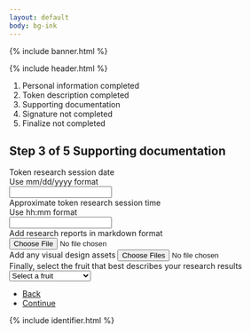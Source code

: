 ```yaml
---
layout: default
body: bg-ink
---
```


{% include banner.html %}

<section class="grid-container padding-bottom-6">
  {% include header.html %}

  <div class="usa-step-indicator usa-step-indicator--counters" aria-label="progress">
    <ol class="usa-step-indicator__segments">
      <li class="usa-step-indicator__segment usa-step-indicator__segment--complete">
        <span class="usa-step-indicator__segment-label">Personal information <span class="usa-sr-only">completed</span></span>
      </li>
      <li class="usa-step-indicator__segment usa-step-indicator__segment--complete">
        <span class="usa-step-indicator__segment-label">Token description <span class="usa-sr-only">completed</span></span>
      </li>
      <li class="usa-step-indicator__segment usa-step-indicator__segment--current" aria-current="true">
        <span class="usa-step-indicator__segment-label">Supporting documentation</span>
      </li>
      <li class="usa-step-indicator__segment">
        <span class="usa-step-indicator__segment-label">Signature <span class="usa-sr-only">not completed</span></span>
      </li>
      <li class="usa-step-indicator__segment">
        <span class="usa-step-indicator__segment-label">Finalize <span class="usa-sr-only">not completed</span></span>
      </li>
      <!--
      <li class="usa-step-indicator__segment">
        <span class="usa-step-indicator__segment-label">Review and submit <span class="usa-sr-only">not completed</span></span>
      </li>
      <li class="usa-step-indicator__segment">
        <span class="usa-step-indicator__segment-label">Feedback <span class="usa-sr-only">not completed</span></span>
      </li>
      -->
    </ol>
    <div class="usa-step-indicator__header">
      <h2 class="usa-step-indicator__heading">
        <span class="usa-step-indicator__heading-counter">
          <span class="usa-sr-only">Step</span>
          <span class="usa-step-indicator__current-step">3</span>
          <span class="usa-step-indicator__total-steps">of 5</span>
        </span>
        <span class="usa-step-indicator__heading-text">Supporting documentation</span>
      </h2>
    </div>
  </div>

  <div class="padding-x-3 padding-y-5 bg-secondary-lightest radius-lg maxw-tablet">
    <form class="usa-form maxw-none">
      <div class="usa-form-group maxw-mobile">
        <label class="usa-label margin-top-0" id="appointment-date-label" for="appointment-date">Token research session date</label>
        <div class="usa-hint" id="appointment-date-hint">Use mm/dd/yyyy format</div>
        <div class="usa-date-picker">
          <input
            class="usa-input"
            id="appointment-date"
            name="appointment-date"
            type="text"
            aria-describedby="appointment-date-label appointment-date-hint">
        </div>
      </div>
      <div class="usa-form-group">
        <label class="usa-label" id="appointment-time-label" for="appointment-time">Approximate token research session time</label>
        <div class="usa-hint" id="appointment-time-hint">Use hh:mm format</div>
        <div class="usa-time-picker" data-step="60">
          <input class="usa-input" id="appointment-time" name="appointment-time" type="text" aria-describedby="appointment-time-label appointment-time-hint">
        </div>
      </div>
      <div class="usa-form-group">
        <label class="usa-label" for="file-input-rr">Add research reports in markdown format</label>
        <input id="file-input-rr"
          class="usa-file-input"
          type="file"
          name="file-input-rr"
          />
      </div>
      <div class="usa-form-group">
        <label class="usa-label" for="file-input-visual">Add any visual design assets</label>
        <input id="file-input-visual"
          class="usa-file-input"
          type="file"
          name="file-input-visual"
          multiple
          />
      </div>
      <label class="usa-label" for="fruit">Finally, select the fruit that best describes your research results</label>
      <div class="usa-combo-box">
        <select
          class="usa-select"
          name="fruit"
          id="fruit">
          <option value>Select a fruit</option>
          <option value="apple">Apple</option>
          <option value="apricot">Apricot</option>
          <option value="avocado">Avocado</option>
          <option value="banana">Banana</option>
          <option value="blackberry">Blackberry</option>
          <option value="blood orange">Blood orange</option>
          <option value="blueberry">Blueberry</option>
          <option value="boysenberry">Boysenberry</option>
          <option value="breadfruit">Breadfruit</option>
          <option value="buddhas hand citron">Buddha's hand citron</option>
          <option value="cantaloupe">Cantaloupe</option>
          <option value="clementine">Clementine</option>
          <option value="crab apple">Crab apple</option>
          <option value="currant">Currant</option>
          <option value="cherry">Cherry</option>
          <option value="custard apple">Custard apple</option>
          <option value="coconut">Coconut</option>
          <option value="cranberry">Cranberry</option>
          <option value="date">Date</option>
          <option value="dragonfruit">Dragonfruit</option>
          <option value="durian">Durian</option>
          <option value="elderberry">Elderberry</option>
          <option value="fig">Fig</option>
          <option value="gooseberry">Gooseberry</option>
          <option value="grape">Grape</option>
          <option value="grapefruit">Grapefruit</option>
          <option value="guava">Guava</option>
          <option value="honeydew melon">Honeydew melon</option>
          <option value="jackfruit">Jackfruit</option>
          <option value="kiwifruit">Kiwifruit</option>
          <option value="kumquat">Kumquat</option>
          <option value="lemon">Lemon</option>
          <option value="lime">Lime</option>
          <option value="lychee">Lychee</option>
          <option value="mandarine">Mandarine</option>
          <option value="mango">Mango</option>
          <option value="mangosteen">Mangosteen</option>
          <option value="marionberry">Marionberry</option>
          <option value="nectarine">Nectarine</option>
          <option value="orange">Orange</option>
          <option value="papaya">Papaya</option>
          <option value="passionfruit">Passionfruit</option>
          <option value="peach">Peach</option>
          <option value="pear">Pear</option>
          <option value="persimmon">Persimmon</option>
          <option value="plantain">Plantain</option>
          <option value="plum">Plum</option>
          <option value="pineapple">Pineapple</option>
          <option value="pluot">Pluot</option>
          <option value="pomegranate">Pomegranate</option>
          <option value="pomelo">Pomelo</option>
          <option value="quince">Quince</option>
          <option value="raspberry">Raspberry</option>
          <option value="rambutan">Rambutan</option>
          <option value="soursop">Soursop</option>
          <option value="starfruit">Starfruit</option>
          <option value="strawberry">Strawberry</option>
          <option value="tamarind">Tamarind</option>
          <option value="tangelo">Tangelo</option>
          <option value="tangerine">Tangerine</option>
          <option value="ugli fruit">Ugli fruit</option>
          <option value="watermelon">Watermelon</option>
          <option value="white currant">White currant</option>
          <option value="yuzu">Yuzu</option>
        </select>
      </div>
    </form>
  </div>

  <ul class="usa-button-group margin-top-3">
    <li class="usa-button-group__item">
      <a href="{{ site.baseurl }}" class="usa-button usa-button--inverse usa-button--outline">Back</a>
    </li>
    <li class="usa-button-group__item">
      <a href="{{ site.baseurl }}/signature.html" class="usa-button ">Continue</a>
    </li>
  </ul>

</section>

{% include identifier.html %}
